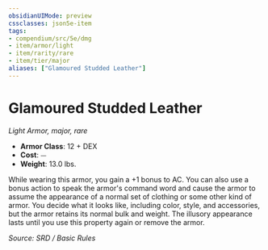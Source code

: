 ```yaml
---
obsidianUIMode: preview
cssclasses: json5e-item
tags:
- compendium/src/5e/dmg
- item/armor/light
- item/rarity/rare
- item/tier/major
aliases: ["Glamoured Studded Leather"]
---
```

# Glamoured Studded Leather
*Light Armor, major, rare*  

- **Armor Class**: 12 + DEX
- **Cost**: ⏤
- **Weight**: 13.0 lbs.

While wearing this armor, you gain a +1 bonus to AC. You can also use a bonus action to speak the armor's command word and cause the armor to assume the appearance of a normal set of clothing or some other kind of armor. You decide what it looks like, including color, style, and accessories, but the armor retains its normal bulk and weight. The illusory appearance lasts until you use this property again or remove the armor.

*Source: SRD / Basic Rules*